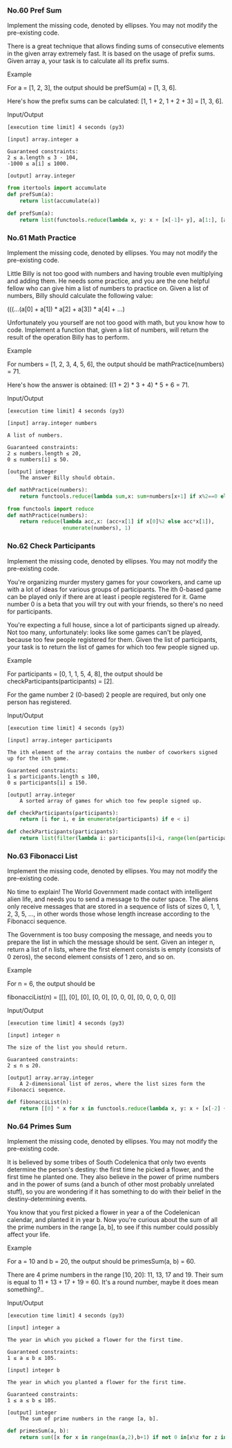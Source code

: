 
### No.60 Pref Sum
Implement the missing code, denoted by ellipses. You may not modify the pre-existing code.

There is a great technique that allows finding sums of consecutive elements in the given array extremely fast. It is based on the usage of prefix sums. Given array a, your task is to calculate all its prefix sums.

Example

For a = [1, 2, 3], the output should be
prefSum(a) = [1, 3, 6].

Here's how the prefix sums can be calculated: [1, 1 + 2, 1 + 2 + 3] = [1, 3, 6].

Input/Output

    [execution time limit] 4 seconds (py3)

    [input] array.integer a

    Guaranteed constraints:
    2 ≤ a.length ≤ 3 · 104,
    -1000 ≤ a[i] ≤ 1000.

    [output] array.integer
```python
from itertools import accumulate
def prefSum(a):
    return list(accumulate(a))
```
```python
def prefSum(a):
    return list(functools.reduce(lambda x, y: x + [x[-1]+ y], a[1:], [a[0]]))
```
### No.61 Math Practice
Implement the missing code, denoted by ellipses. You may not modify the pre-existing code.

Little Billy is not too good with numbers and having trouble even multiplying and adding them. He needs some practice, and you are the one helpful fellow who can give him a list of numbers to practice on. Given a list of numbers, Billy should calculate the following value:

(((...(a[0] + a[1]) * a[2] + a[3]) * a[4] + ...)

Unfortunately you yourself are not too good with math, but you know how to code. Implement a function that, given a list of numbers, will return the result of the operation Billy has to perform.

Example

For numbers = [1, 2, 3, 4, 5, 6], the output should be
mathPractice(numbers) = 71.

Here's how the answer is obtained: ((1 + 2) * 3 + 4) * 5 + 6 = 71.

Input/Output

    [execution time limit] 4 seconds (py3)

    [input] array.integer numbers

    A list of numbers.

    Guaranteed constraints:
    2 ≤ numbers.length ≤ 20,
    0 ≤ numbers[i] ≤ 50.

    [output] integer
        The answer Billy should obtain.
```python
def mathPractice(numbers):
    return functools.reduce(lambda sum,x: sum+numbers[x+1] if x%2==0 else sum*numbers[x+1],range(len(numbers)-1),numbers[0])
```
```python
from functools import reduce
def mathPractice(numbers):
    return reduce(lambda acc,x: (acc+x[1] if x[0]%2 else acc*x[1]),
                  enumerate(numbers), 1)
```
### No.62 Check Participants
Implement the missing code, denoted by ellipses. You may not modify the pre-existing code.

You're organizing murder mystery games for your coworkers, and came up with a lot of ideas for various groups of participants. The ith 0-based game can be played only if there are at least i people registered for it. Game number 0 is a beta that you will try out with your friends, so there's no need for participants.

You're expecting a full house, since a lot of participants signed up already. Not too many, unfortunately: looks like some games can't be played, because too few people registered for them. Given the list of participants, your task is to return the list of games for which too few people signed up.

Example

For participants = [0, 1, 1, 5, 4, 8], the output should be
checkParticipants(participants) = [2].

For the game number 2 (0-based) 2 people are required, but only one person has registered.

Input/Output

    [execution time limit] 4 seconds (py3)

    [input] array.integer participants

    The ith element of the array contains the number of coworkers signed up for the ith game.

    Guaranteed constraints:
    1 ≤ participants.length ≤ 100,
    0 ≤ participants[i] ≤ 150.

    [output] array.integer
        A sorted array of games for which too few people signed up.

```python
def checkParticipants(participants):
    return [i for i, e in enumerate(participants) if e < i]
```
```python
def checkParticipants(participants):
    return list(filter(lambda i: participants[i]<i, range(len(participants))))
```
### No.63 Fibonacci List
Implement the missing code, denoted by ellipses. You may not modify the pre-existing code.

No time to explain! The World Government made contact with intelligent alien life, and needs you to send a message to the outer space. The aliens only receive messages that are stored in a sequence of lists of sizes 0, 1, 1, 2, 3, 5, ..., in other words those whose length increase according to the Fibonacci sequence.

The Government is too busy composing the message, and needs you to prepare the list in which the message should be sent. Given an integer n, return a list of n lists, where the first element consists is empty (consists of 0 zeros), the second element consists of 1 zero, and so on.

Example

For n = 6, the output should be

fibonacciList(n) = [[], 
                    [0], 
                    [0], 
                    [0, 0], 
                    [0, 0, 0], 
                    [0, 0, 0, 0, 0]]

Input/Output

    [execution time limit] 4 seconds (py3)

    [input] integer n

    The size of the list you should return.

    Guaranteed constraints:
    2 ≤ n ≤ 20.

    [output] array.array.integer
        A 2-dimensional list of zeros, where the list sizes form the Fibonacci sequence.
```python
def fibonacciList(n):
    return [[0] * x for x in functools.reduce(lambda x, y: x + [x[-2] + x[-1]], range(n - 2), [0, 1])]
```
### No.64 Primes Sum
Implement the missing code, denoted by ellipses. You may not modify the pre-existing code.

It is believed by some tribes of South Codelenica that only two events determine the person's destiny: the first time he picked a flower, and the first time he planted one. They also believe in the power of prime numbers and in the power of sums (and a bunch of other most probably unrelated stuff), so you are wondering if it has something to do with their belief in the destiny-determining events.

You know that you first picked a flower in year a of the Codelenican calendar, and planted it in year b. Now you're curious about the sum of all the prime numbers in the range [a, b], to see if this number could possibly affect your life.

Example

For a = 10 and b = 20, the output should be
primesSum(a, b) = 60.

There are 4 prime numbers in the range [10, 20]: 11, 13, 17 and 19. Their sum is equal to 11 + 13 + 17 + 19 = 60. It's a round number, maybe it does mean something?..

Input/Output

    [execution time limit] 4 seconds (py3)

    [input] integer a

    The year in which you picked a flower for the first time.

    Guaranteed constraints:
    1 ≤ a ≤ b ≤ 105.

    [input] integer b

    The year in which you planted a flower for the first time.

    Guaranteed constraints:
    1 ≤ a ≤ b ≤ 105.

    [output] integer
        The sum of prime numbers in the range [a, b].
```python
def primesSum(a, b):
    return sum([x for x in range(max(a,2),b+1) if not 0 in[x%z for z in range(2, int(x**0.5+1))]])
```

